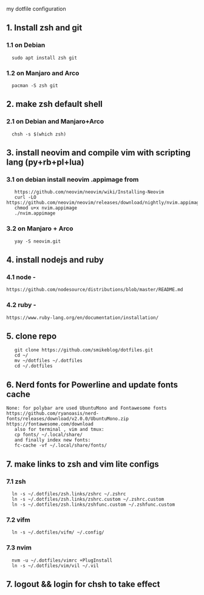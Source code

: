 my dotfile configuration

##  1. Install zsh and git
### 1.1 on Debian
      sudo apt install zsh git
### 1.2 on Manjaro and Arco
      pacman -S zsh git
##  2.  make zsh default shell
### 2.1 on Debian and Manjaro+Arco
      chsh -s $(which zsh)
##  3.  install neovim and compile vim with scripting lang (py+rb+pl+lua)
### 3.1 on debian install neovim .appimage from
       https://github.com/neovim/neovim/wiki/Installing-Neovim
       curl -LO https://github.com/neovim/neovim/releases/download/nightly/nvim.appimage
       chmod u+x nvim.appimage
       ./nvim.appimage
### 3.2 on Manjaro + Arco
       yay -S neovim.git
##  4.  install nodejs and ruby
### 4.1 node -
	https://github.com/nodesource/distributions/blob/master/README.md
### 4.2 ruby -
	https://www.ruby-lang.org/en/documentation/installation/
##  5.  clone repo
       git clone https://github.com/smikeblog/dotfiles.git
       cd ~/
       mv ~/dotfiles ~/.dotfiles
       cd ~/.dotfiles
##  6.  Nerd fonts for Powerline and update fonts cache
	None: for polybar are used UbuntuMono and Fontawesome fonts
	https://github.com/ryanoasis/nerd-fonts/releases/download/v2.0.0/UbuntuMono.zip
	https://fontawesome.com/download
       also for terminal , vim and tmux:
       cp fonts/ ~/.local/share/
       and finally index new fonts:
       fc-cache -vf ~/.local/share/fonts/
##  7.  make links to zsh and vim lite configs
### 7.1 zsh
	  ln -s ~/.dotfiles/zsh.links/zshrc ~/.zshrc
	  ln -s ~/.dotfiles/zsh.links/zshrc.custom ~/.zshrc.custom
	  ln -s ~/.dotfiles/zsh.links/zshfunc.custom ~/.zshfunc.custom
### 7.2 vifm
	  ln -s ~/.dotfiles/vifm/ ~/.config/
### 7.3 nvim
	  nvm -u ~/.dotfiles/vimrc +PlugInstall
	  ln -s ~/.dotfiles/vim/vil ~/.vil
##  7.  logout && login for chsh to take effect

